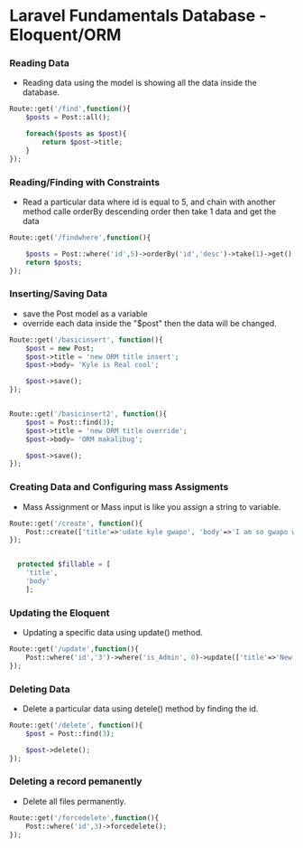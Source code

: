 # Laravel Fundamentals Database - Eloquent/ORM

### Reading Data

- Reading data using the model is showing all the data inside the database.

```php
Route::get('/find',function(){
    $posts = Post::all();

    foreach($posts as $post){
        return $post->title;
    }
});
```

### Reading/Finding with Constraints

- Read a particular data where id is equal to 5, and chain with another method calle orderBy descending order then take 1 data and get the data

```php
Route::get('/findwhere',function(){

    $posts = Post::where('id',5)->orderBy('id','desc')->take(1)->get();
    return $posts;
});
```

### Inserting/Saving Data

- save the Post model as a variable
- override each data inside the "$post" then the data will be changed.

```php
Route::get('/basicinsert', function(){
    $post = new Post;
    $post->title = 'new ORM title insert';
    $post->body= 'Kyle is Real cool';

    $post->save();
});


Route::get('/basicinsert2', function(){
    $post = Post::find(3);
    $post->title = 'new ORM title override';
    $post->body= 'ORM makalibug';

    $post->save();
});
```

### Creating Data and Configuring mass Assigments
- Mass Assignment or Mass input is like you assign a string to variable.


```php
Route::get('/create', function(){
    Post::create(['title'=>'udate kyle gwapo', 'body'=>'I am so gwapo with marjorie']);
});


  protected $fillable = [
    'title',
    'body'
    ];

```

### Updating the Eloquent
- Updating a specific data using update() method.

```php
Route::get('/update',function(){
    Post::where('id','3')->where('is_Admin', 0)->update(['title'=>'New old title', 'body'=>'I love cebu sheyt']);
});

```


### Deleting Data
- Delete a particular data using detele() method by finding the id.

```php
Route::get('/delete', function(){
    $post = Post::find(3);

    $post->delete();
});
```


### Deleting a record pemanently
- Delete all files permanently.
```php
Route::get('/forcedelete',function(){
    Post::where('id',3)->forcedelete();
});
```




